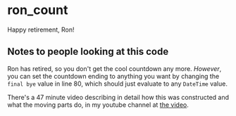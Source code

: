 # ron_count

Happy retirement, Ron!

## Notes to people looking at this code

Ron has retired, so you don't get the cool countdown any more.
*However*, you can set the countdown ending to anything you want by changing the `final bye` value in line 80, which should just evaluate to any `DateTime` value.

There's a 47 minute video describing in detail how this was constructed and what the moving parts do, in my youtube channel at [the video](https://www.youtube.com/watch?v=_XEPH_Ecg-A).
